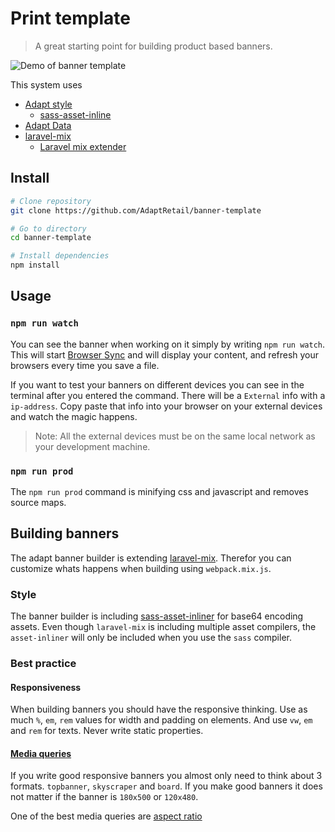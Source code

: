 # Print template
> A great starting point for building product based banners.

![Demo of banner template](assets/banner_preview.gif)

This system uses
- [ Adapt style ](https://github.com/LasseHaslev/adapt-style)
    - [sass-asset-inline](https://github.com/LasseHaslev/sass-asset-inliner)
- [ Adapt Data ](https://github.com/LasseHaslev/adapt-data)
- [laravel-mix](https://github.com/JeffreyWay/laravel-mix)
    - [ Laravel mix extender ](https://github.com/LasseHaslev/adapt-mix-extender)

## Install

```bash
# Clone repository
git clone https://github.com/AdaptRetail/banner-template

# Go to directory
cd banner-template

# Install dependencies
npm install 
```

## Usage

### `npm run watch`
You can see the banner when working on it simply by writing `npm run watch`.
This will start [Browser Sync](https://www.browsersync.io/) and will display your content, and refresh your browsers every time you save a file.

If you want to test your banners on different devices you can see in the terminal after you entered the command.
There will be a `External` info with a `ip-address`. 
Copy paste that info into your browser on your external devices and watch the magic happens.

> Note: All the external devices must be on the same local network as your development machine.

### `npm run prod`
The `npm run prod` command is minifying css and javascript and removes source maps.
<!-- The prod command will also change `AdaptData` to `LightAdaptData`. -->

## Building banners

The adapt banner builder is extending [laravel-mix](https://github.com/JeffreyWay/laravel-mix).
Therefor you can customize whats happens when building using `webpack.mix.js`.

### Style

The banner builder is including [sass-asset-inliner](https://github.com/LasseHaslev/sass-asset-inliner) for base64 encoding assets.
Even though `laravel-mix` is including multiple asset compilers, the `asset-inliner` will only be included when you use the `sass` compiler.

### Best practice

#### Responsiveness
When building banners you should have the responsive thinking.
Use as much `%`, `em`, `rem` values for width and padding on elements.
And use `vw`, `em` and `rem` for texts. Never write static properties.

#### [ Media queries ](https://developer.mozilla.org/en-US/docs/Web/CSS/Media_Queries/Using_media_queries)

If you write good responsive banners you almost only need to think about 3 formats.
`topbanner`, `skyscraper` and `board`.
If you make good banners it does not matter if the banner is `180x500` or `120x480`.

One of the best media queries are [ aspect ratio ](https://developer.mozilla.org/en-US/docs/Web/CSS/Media_Queries/Using_media_queries#aspect-ratio)
